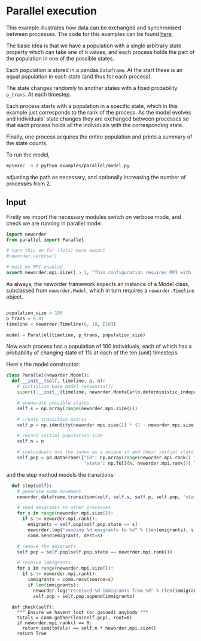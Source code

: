 # Parallel execution

This example illustrates how data can be exchanged and synchronised between processes. The code for this examples can be found [here](https://github.com/virgesmith/neworder/tree/master/examples/parallel).

The basic idea is that we have a population with a single arbitrary state property which can take one of `N` values, and each process holds the part of the population in one of the possible states.

Each population is stored in a pandas `Dataframe`. At the start these is an equal population in each state (and thus for each process).

The state changes randomly to another states with a fixed probability `p_trans`. At each timestep.

Each process starts with a population in a specific state, which in this example just corresponds to the rank of the process.  As the model evolves and individuals' state changes they are exchanged between processes so that each process holds all the individuals with the corresponding state.

Finally, one process acquires the entire population and prints a summary of the state counts. 

To run the model,

```bash
mpiexec -n 2 python examples/parallel/model.py
```

adjusting the path as necessary, and optionally increasing the number of processes from 2.

## Input

Firstly we import the necessary modules switch on verbose mode, and check we are running in parallel mode:

```python
import neworder
from parallel import Parallel

# turn this on for (lots) more output
#neworder.verbose()

# must be MPI enabled
assert neworder.mpi.size() > 1, "This configuration requires MPI with >1 process"
```

As always, the neworder framework expects an instance of a Model class, subclassed from `neworder.Model`, which in turn requires a `neworder.Timeline` object. 

```python

population_size = 100
p_trans = 0.01
timeline = neworder.Timeline(0, 10, [10])

model = Parallel(timeline, p_trans, population_size)
```

Now each process has a population of 100 individuals, each of which has a probability of changing state of 1% at each of the ten (unit) timesteps.

Here's the model constructor:

```python
class Parallel(neworder.Model):
  def __init__(self, timeline, p, n):
    # initialise base model (essential!)
    super().__init__(timeline, neworder.MonteCarlo.deterministic_independent_seed)

    # enumerate possible states
    self.s = np.array(range(neworder.mpi.size()))

    # create transition matrix
    self.p = np.identity(neworder.mpi.size()) * (1 - neworder.mpi.size() * p) + p

    # record initial population size
    self.n = n

    # individuals use the index as a unique id and their initial state is the MPI rank
    self.pop = pd.DataFrame({"id": np.array(range(neworder.mpi.rank() * n, (neworder.mpi.rank() + 1) * n)), 
                             "state": np.full(n, neworder.mpi.rank()) }).set_index("id")
```

and the step method models the transitions:

```python
  def step(self):
    # generate some movement
    neworder.dataframe.transition(self, self.s, self.p, self.pop, "state")

    # send emigrants to other processes 
    for s in range(neworder.mpi.size()):
      if s != neworder.mpi.rank():
        emigrants = self.pop[self.pop.state == s]
        neworder.log("sending %d emigrants to %d" % (len(emigrants), s))
        comm.send(emigrants, dest=s)

    # remove the emigrants
    self.pop = self.pop[self.pop.state == neworder.mpi.rank()]

    # receive immigrants
    for s in range(neworder.mpi.size()):
      if s != neworder.mpi.rank():
        immigrants = comm.recv(source=s)
        if len(immigrants):
          neworder.log("received %d immigrants from %d" % (len(immigrants), s))
          self.pop = self.pop.append(immigrants)

```


```
  def check(self):
    """ Ensure we havent lost (or gained) anybody """
    totals = comm.gather(len(self.pop), root=0)
    if neworder.mpi.rank() == 0:
      return sum(totals) == self.n * neworder.mpi.size()
    return True

```